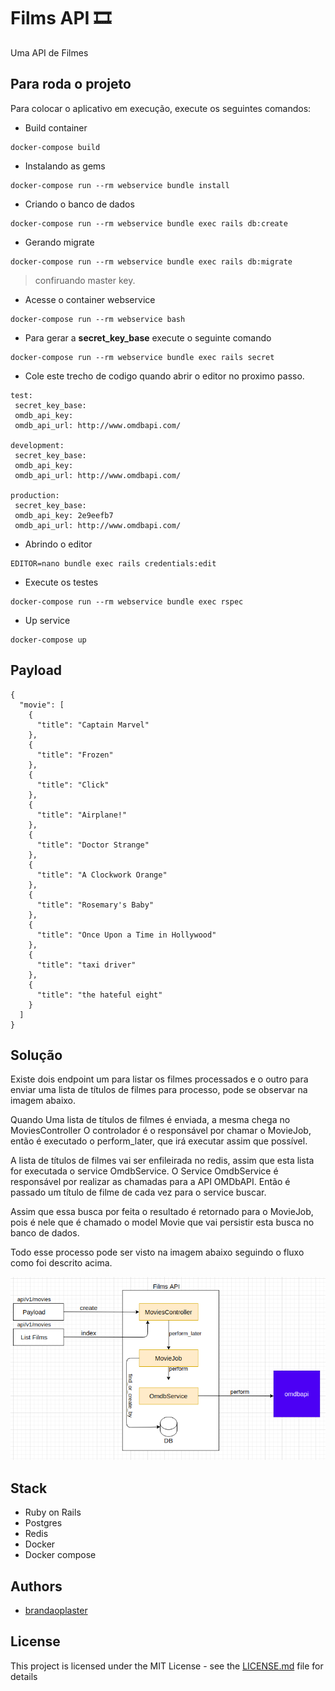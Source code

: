# Films API :film_strip:

Uma API de Filmes

## Para roda o projeto
Para colocar o aplicativo em execução, execute os seguintes comandos:

- Build container
```
docker-compose build
```

- Instalando as gems
```
docker-compose run --rm webservice bundle install
```

- Criando o banco de dados
```
docker-compose run --rm webservice bundle exec rails db:create
```

- Gerando migrate
```
docker-compose run --rm webservice bundle exec rails db:migrate
```

> confiruando master key.

- Acesse o container webservice
```
docker-compose run --rm webservice bash
```

 - Para gerar a **secret_key_base** execute o seguinte comando
```
docker-compose run --rm webservice bundle exec rails secret
```

 - Cole este trecho de codigo quando abrir o editor no proximo passo.
```
test:
 secret_key_base: 
 omdb_api_key: 
 omdb_api_url: http://www.omdbapi.com/

development:
 secret_key_base: 
 omdb_api_key: 
 omdb_api_url: http://www.omdbapi.com/

production:
 secret_key_base: 
 omdb_api_key: 2e9eefb7
 omdb_api_url: http://www.omdbapi.com/
```

- Abrindo o editor
```
EDITOR=nano bundle exec rails credentials:edit
```

- Execute os testes
```  
docker-compose run --rm webservice bundle exec rspec
```

- Up service
```  
docker-compose up
```

## Payload

```
{
  "movie": [
    {
      "title": "Captain Marvel"
    },
    {
      "title": "Frozen"
    },
    {
      "title": "Click"
    },
    {
      "title": "Airplane!"
    },
    {
      "title": "Doctor Strange"
    },
    {
      "title": "A Clockwork Orange"
    },
    {
      "title": "Rosemary's Baby"
    },
    {
      "title": "Once Upon a Time in Hollywood"
    },
    {
      "title": "taxi driver"
    },
    {
      "title": "the hateful eight"
    }
  ]
}
```

## Solução

Existe dois endpoint um para listar os filmes processados e o outro para enviar uma lista de títulos de filmes para processo, pode se observar na imagem abaixo.

Quando Uma lista de títulos de filmes é enviada, a mesma chega no MoviesController
O controlador é o responsável por chamar o MovieJob, então é executado o perform_later, que irá executar assim que possível.

A lista de títulos de filmes vai ser enfileirada no redis, assim que esta lista for executada o service OmdbService. O Service OmdbService é responsável por realizar as chamadas para a API OMDbAPI. Então é passado um título de  filme de cada vez para o service buscar.

Assim que essa busca por feita o resultado é retornado para o MovieJob, pois é nele que é chamado o model Movie que vai persistir esta busca no banco de dados.

Todo esse processo pode ser visto na imagem abaixo seguindo o fluxo como foi descrito acima.


![Screenshot](img.png)

## Stack

 - Ruby on Rails
 - Postgres
 - Redis
 - Docker
 - Docker compose

## Authors

- [brandaoplaster](https://github.com/brandaoplaster)

## License

This project is licensed under the MIT License - see the [LICENSE.md](LICENSE.md) file for details